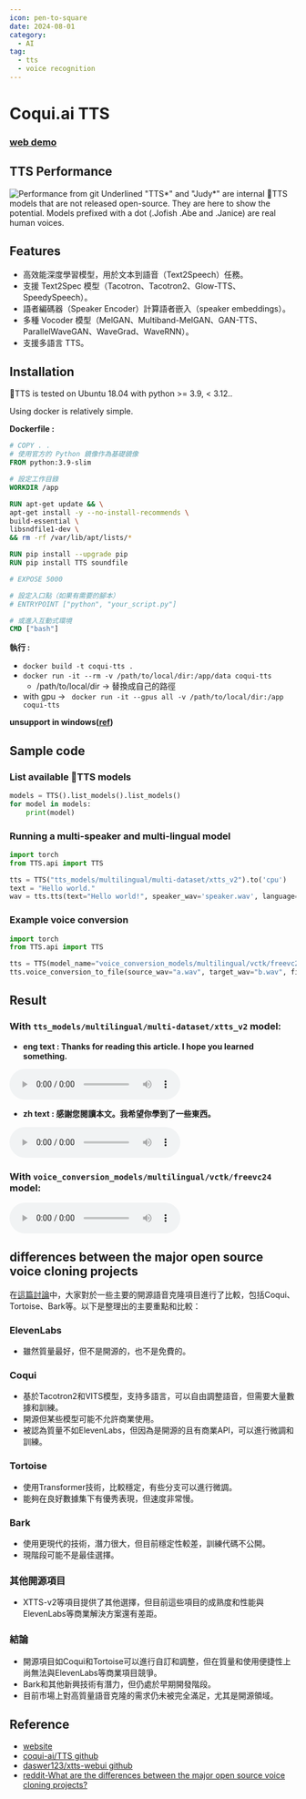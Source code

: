 ```yaml
---
icon: pen-to-square
date: 2024-08-01
category:
  - AI
tag:
  - tts
  - voice recognition
---
```

# Coqui.ai TTS

### [web demo](https://huggingface.co/spaces/coqui/xtts)

## TTS Performance
![Performance from git](https://raw.githubusercontent.com/coqui-ai/TTS/main/images/TTS-performance.png)
Underlined "TTS*" and "Judy*" are internal 🐸TTS models that are not released open-source. They are here to show the potential. Models prefixed with a dot (.Jofish .Abe and .Janice) are real human voices.

## Features
- 高效能深度學習模型，用於文本到語音（Text2Speech）任務。
- 支援 Text2Spec 模型（Tacotron、Tacotron2、Glow-TTS、SpeedySpeech）。
- 語者編碼器（Speaker Encoder）計算語者嵌入（speaker embeddings）。
- 多種 Vocoder 模型（MelGAN、Multiband-MelGAN、GAN-TTS、ParallelWaveGAN、WaveGrad、WaveRNN）。
- 支援多語言 TTS。

## Installation
🐸TTS is tested on Ubuntu 18.04 with python >= 3.9, < 3.12..

Using docker is relatively simple.

**Dockerfile :**
``` Dockerfile
# COPY . .
# 使用官方的 Python 鏡像作為基礎鏡像
FROM python:3.9-slim

# 設定工作目錄
WORKDIR /app

RUN apt-get update && \
apt-get install -y --no-install-recommends \
build-essential \
libsndfile1-dev \
&& rm -rf /var/lib/apt/lists/*

RUN pip install --upgrade pip
RUN pip install TTS soundfile

# EXPOSE 5000

# 設定入口點（如果有需要的腳本）
# ENTRYPOINT ["python", "your_script.py"]

# 或進入互動式環境
CMD ["bash"]
```

**執行 :** 
- ``docker build -t coqui-tts .``
- ``docker run -it --rm -v /path/to/local/dir:/app/data coqui-tts``
    - /path/to/local/dir -> 替換成自己的路徑
- with gpu -> `` docker run -it --gpus all -v /path/to/local/dir:/app coqui-tts``

**unsupport in windows([ref](https://github.com/coqui-ai/TTS/issues/2075))**

## Sample code

### List available 🐸TTS models
```python
models = TTS().list_models().list_models()
for model in models:
    print(model)
```


### Running a multi-speaker and multi-lingual model
```python
import torch
from TTS.api import TTS

tts = TTS("tts_models/multilingual/multi-dataset/xtts_v2").to('cpu')
text = "Hello world."
wav = tts.tts(text="Hello world!", speaker_wav='speaker.wav', language="en")
```

### Example voice conversion
```python
import torch
from TTS.api import TTS

tts = TTS(model_name="voice_conversion_models/multilingual/vctk/freevc24").to("cpu")
tts.voice_conversion_to_file(source_wav="a.wav", target_wav="b.wav", file_path="output.wav")
```

## Result

### With ``tts_models/multilingual/multi-dataset/xtts_v2`` model:

- **eng text : Thanks for reading this article. I hope you learned something.**

<audio controls>
    <source src="@source/ai/tts/result/coqui-tts-en-result.wav" type="audio/mpeg">
    Your browser does not support the audio tag.
</audio>

- **zh text : 感謝您閱讀本文。我希望你學到了一些東西。**

<audio controls>
    <source src="@source/ai/tts/result/coqui-tts-zh-result.wav" type="audio/mpeg">
    Your browser does not support the audio tag.
</audio>

###  With ``voice_conversion_models/multilingual/vctk/freevc24`` model:

<audio controls>
    <source src="@source/ai/tts/result/coqui-tts-convert-result.wav" type="audio/mpeg">
    Your browser does not support the audio tag.
</audio>

## differences between the major open source voice cloning projects
在[這篇討論](https://www.reddit.com/r/MachineLearning/comments/133hanr/d_what_are_the_differences_between_the_major_open/)中，大家對於一些主要的開源語音克隆項目進行了比較，包括Coqui、Tortoise、Bark等。以下是整理出的主要重點和比較：

### ElevenLabs
- 雖然質量最好，但不是開源的，也不是免費的。

### Coqui
- 基於Tacotron2和VITS模型，支持多語言，可以自由調整語音，但需要大量數據和訓練。
- 開源但某些模型可能不允許商業使用。
- 被認為質量不如ElevenLabs，但因為是開源的且有商業API，可以進行微調和訓練。

### Tortoise
- 使用Transformer技術，比較穩定，有些分支可以進行微調。
- 能夠在良好數據集下有優秀表現，但速度非常慢。

### Bark
- 使用更現代的技術，潛力很大，但目前穩定性較差，訓練代碼不公開。
- 現階段可能不是最佳選擇。

### 其他開源項目
- XTTS-v2等項目提供了其他選擇，但目前這些項目的成熟度和性能與ElevenLabs等商業解決方案還有差距。

### 結論
- 開源項目如Coqui和Tortoise可以進行自訂和調整，但在質量和使用便捷性上尚無法與ElevenLabs等商業項目競爭。
- Bark和其他新興技術有潛力，但仍處於早期開發階段。
- 目前市場上對高質量語音克隆的需求仍未被完全滿足，尤其是開源領域。

## Reference
- [website](https://coqui.ai/)
- [coqui-ai/TTS github](https://github.com/coqui-ai/TTS?tab=readme-ov-file)
- [daswer123/xtts-webui github](https://github.com/daswer123/xtts-webui)
- [reddit-What are the differences between the major open source voice cloning projects?](https://www.reddit.com/r/MachineLearning/comments/133hanr/d_what_are_the_differences_between_the_major_open/)